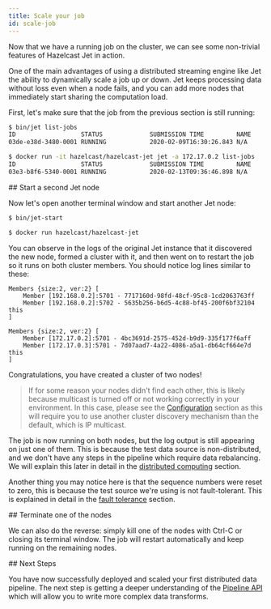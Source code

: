 ```yaml
---
title: Scale your job
id: scale-job
---
```


Now that we have a running job on the cluster, we can see some
non-trivial features of Hazelcast Jet in action.

One of the main advantages of using a distributed streaming engine like
Jet the ability to dynamically scale a job up or down. Jet keeps
processing data without loss even when a node fails, and you can add
more nodes that immediately start sharing the computation load.

First, let's make sure that the job from the previous section is still
running:

<!--DOCUSAURUS_CODE_TABS-->
<!--Standalone-->
```bash
$ bin/jet list-jobs
ID                  STATUS             SUBMISSION TIME         NAME
03de-e38d-3480-0001 RUNNING            2020-02-09T16:30:26.843 N/A
```
<!--Docker-->
```bash
$ docker run -it hazelcast/hazelcast-jet jet -a 172.17.0.2 list-jobs
ID                  STATUS             SUBMISSION TIME         NAME
03e3-b8f6-5340-0001 RUNNING            2020-02-13T09:36:46.898 N/A
```
<!--END_DOCUSAURUS_CODE_TABS-->

## Start a second Jet node

Now let's open another terminal window and start another Jet node:

<!--DOCUSAURUS_CODE_TABS-->
<!--Standalone-->
```bash
$ bin/jet-start
```
<!--Docker-->
```bash
$ docker run hazelcast/hazelcast-jet
```
<!--END_DOCUSAURUS_CODE_TABS-->

You can observe in the logs of the original Jet instance that it
discovered the new node, formed a cluster with it, and then went on to
restart the job so it runs on both cluster members. You should notice
log lines similar to these:

<!--DOCUSAURUS_CODE_TABS-->
<!--Standalone-->
```text
Members {size:2, ver:2} [
    Member [192.168.0.2]:5701 - 7717160d-98fd-48cf-95c8-1cd2063763ff
    Member [192.168.0.2]:5702 - 5635b256-b6d5-4c88-bf45-200f6bf32104 this
]
```
<!--Docker-->
```text
Members {size:2, ver:2} [
	Member [172.17.0.2]:5701 - 4bc3691d-2575-452d-b9d9-335f177f6aff
	Member [172.17.0.3]:5701 - 7d07aad7-4a22-4086-a5a1-db64cf664e7d this
]
```
<!--END_DOCUSAURUS_CODE_TABS-->

Congratulations, you have created a cluster of two nodes!

>If for some reason your nodes didn't find each other, this is likely
because multicast is turned off or not working correctly in your
environment. In this case, please see the
[Configuration](../operations/configuration) section as this will
require you to use another cluster discovery mechanism than the
default, which is IP multicast.

The job is now running on both nodes, but the log output is still
appearing on just one of them. This is because the test data source is
non-distributed, and we don't have any steps in the pipeline which
require data rebalancing. We will explain this later in detail in
the [distributed computing](../concepts/distributed-computing) section.

Another thing you may notice here is that the sequence numbers were
reset to zero, this is because the test source we're using is not
fault-tolerant. This is explained in detail in the [fault
tolerance](concepts/fault-tolerance) section.

## Terminate one of the nodes

We can also do the reverse: simply kill one of the nodes with Ctrl-C or
closing its terminal window. The job will restart automatically and keep
running on the remaining nodes.

## Next Steps

You have now successfully deployed and scaled your first distributed
data pipeline. The next step is getting a deeper understanding of the
[Pipeline API](../reference) which will allow you to write more complex
data transforms.

